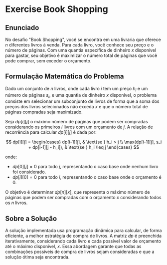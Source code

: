 # Exercise Book Shopping

## Enunciado

No desafio "Book Shopping", você se encontra em uma livraria que oferece $n$ diferentes livros à venda. Para cada livro, você conhece seu preço e o número de páginas. Com uma quantia específica de dinheiro $x$ disponível para gastar, seu objetivo é maximizar o número total de páginas que você pode comprar, sem exceder o orçamento.

## Formulação Matemática do Problema

Dado um conjunto de $n$ livros, onde cada livro $i$ tem um preço $h_i$ e um número de páginas $s_i$, e uma quantia de dinheiro $x$ disponível, o problema consiste em selecionar um subconjunto de livros de forma que a soma dos preços dos livros selecionados não exceda $x$ e que o número total de páginas compradas seja maximizado.

Seja $dp[i][j]$ o máximo número de páginas que podem ser compradas considerando os primeiros $i$ livros com um orçamento de $j$. A relação de recorrência para calcular $dp[i][j]$ é dada por:

$$
dp[i][j] = 
\begin{cases} 
dp[i-1][j], & \text{se } h_i > j \\
\max(dp[i-1][j], s_i + dp[i-1][j - h_i]), & \text{se } h_i \leq j
\end{cases}
$$

onde:
- $dp[0][j] = 0$ para todo $j$, representando o caso base onde nenhum livro foi considerado.
- $dp[i][0] = 0$ para todo $i$, representando o caso base onde o orçamento é $0$.

O objetivo é determinar $dp[n][x]$, que representa o máximo número de páginas que podem ser compradas com o orçamento $x$ considerando todos os $n$ livros.

## Sobre a Solução

A solução implementada usa programação dinâmica para calcular, de forma eficiente, a melhor estratégia de compra de livros. A matriz $dp$ é preenchida iterativamente, considerando cada livro e cada possível valor de orçamento até o máximo disponível, $x$. Essa abordagem garante que todas as combinações possíveis de compra de livros sejam consideradas e que a solução ótima seja encontrada.
